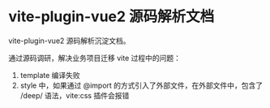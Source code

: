 # vite-plugin-vue2 源码解析文档

vite-plugin-vue2 源码解析沉淀文档。

通过源码调研，解决业务项目迁移 vite 过程中的问题：

1. template 编译失败
2. style 中，如果通过 @import 的方式引入了外部文件，在外部文件中，包含了 /deep/ 语法，vite:css 插件会报错